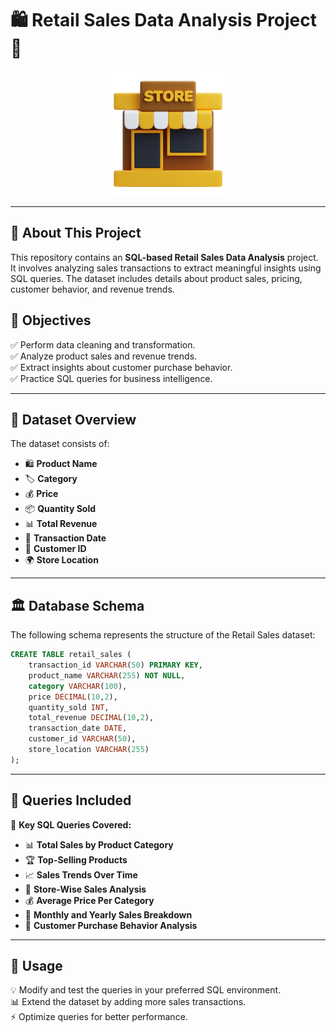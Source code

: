 #  🛍️ Retail Sales Data Analysis Project 🚀

<p align="center">
  <img src="logo.png" width="200" alt="Project Logo">
</p>

------


## 📢 About This Project
This repository contains an **SQL-based Retail Sales Data Analysis** project. It involves analyzing sales transactions to extract meaningful insights using SQL queries. The dataset includes details about product sales, pricing, customer behavior, and revenue trends.

## 🎯 Objectives
✅ Perform data cleaning and transformation.  
✅ Analyze product sales and revenue trends.  
✅ Extract insights about customer purchase behavior.  
✅ Practice SQL queries for business intelligence.  

---

## 📂 Dataset Overview
The dataset consists of:
- 🛍️ **Product Name**
- 🏷️ **Category**
- 💰 **Price**
- 📦 **Quantity Sold**
- 📊 **Total Revenue**
- 📅 **Transaction Date**
- 👥 **Customer ID**
- 🌍 **Store Location**

---

## 🏛 Database Schema
The following schema represents the structure of the Retail Sales dataset:

```sql
CREATE TABLE retail_sales (
    transaction_id VARCHAR(50) PRIMARY KEY,
    product_name VARCHAR(255) NOT NULL,
    category VARCHAR(100),
    price DECIMAL(10,2),
    quantity_sold INT,
    total_revenue DECIMAL(10,2),
    transaction_date DATE,
    customer_id VARCHAR(50),
    store_location VARCHAR(255)
);
```

---

## 📝 Queries Included
📌 **Key SQL Queries Covered:**
- 📊 **Total Sales by Product Category**  
- 🏆 **Top-Selling Products**  
- 📈 **Sales Trends Over Time**  
- 📍 **Store-Wise Sales Analysis**  
- 💰 **Average Price Per Category**  
- 📅 **Monthly and Yearly Sales Breakdown**  
- 🛒 **Customer Purchase Behavior Analysis**  

---

## 🚀 Usage
💡 Modify and test the queries in your preferred SQL environment.  
📊 Extend the dataset by adding more sales transactions.  
⚡ Optimize queries for better performance.  








  
